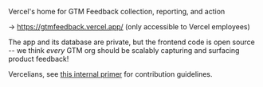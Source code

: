Vercel's home for GTM Feedback collection, reporting, and action

-> https://gtmfeedback.vercel.app/ (only accessible to Vercel employees)

The app and its database are private, but the frontend code is open source -- we think *every* GTM org should be scalably capturing and surfacing product feedback!

Vercelians, see [this internal primer](https://www.notion.so/vercel/GTMFeedback-vercel-app-Contribution-Primer-257e06b059c480099ab8f9a49c1a62e0) for contribution guidelines.